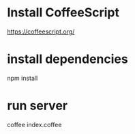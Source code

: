 # Install CoffeeScript
https://coffeescript.org/

# install dependencies
npm install

# run server
coffee index.coffee